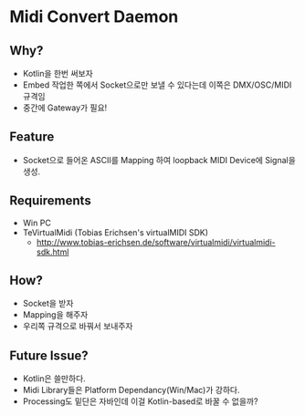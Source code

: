 # Midi Convert Daemon
## Why?

* Kotlin을 한번 써보자
* Embed 작업한 쪽에서 Socket으로만 보낼 수 있다는데 이쪽은 DMX/OSC/MIDI 규격임
* 중간에 Gateway가 필요!

## Feature
* Socket으로 들어온 ASCII를 Mapping 하여 loopback MIDI Device에 Signal을 생성.

## Requirements

* Win PC
* TeVirtualMidi (Tobias Erichsen's virtualMIDI SDK)
    * http://www.tobias-erichsen.de/software/virtualmidi/virtualmidi-sdk.html

## How?

* Socket을 받자
* Mapping을 해주자
* 우리쪽 규격으로 바꿔서 보내주자

## Future Issue?

* Kotlin은 쓸만하다.
* Midi Library들은 Platform Dependancy(Win/Mac)가 강하다.
* Processing도 밑단은 자바인데 이걸 Kotlin-based로 바꿀 수 없을까?
